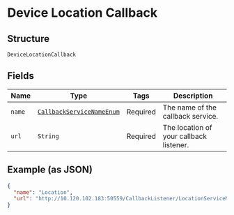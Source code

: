 
# Device Location Callback

## Structure

`DeviceLocationCallback`

## Fields

| Name | Type | Tags | Description |
|  --- | --- | --- | --- |
| `name` | [`CallbackServiceNameEnum`](../../doc/models/callback-service-name-enum.md) | Required | The name of the callback service. |
| `url` | `String` | Required | The location of your callback listener. |

## Example (as JSON)

```json
{
  "name": "Location",
  "url": "http://10.120.102.183:50559/CallbackListener/LocationServiceMessages.asmx"
}
```

